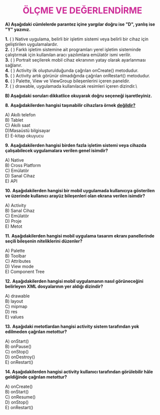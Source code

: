 <h1 style="text-align:center;color:#cd2d98;">ÖLÇME VE DEĞERLENDİRME</h1>

**A) Aşağıdaki cümlelerde parantez içine yargılar doğru ise "D", yanlış ise "Y" yazınız.**

**1.** ( ) Native uygulama, belirli bir işletim sistemi veya belirli bir cihaz için geliştirilen uygulamalardır.\
**2.** ( ) Farklı işletim sistemine ait programları yerel işletim sisteminde çalıştırmak için kullanılan aracı yazılımlara emülatör ismi verilir.\
**3.** ( ) Portrait seçilerek mobil cihaz ekranının yatay olarak ayarlanması sağlanır.\
**4.** ( ) Activity ilk oluşturulduğunda çağrılan onCreate() metodudur.\
**5.** ( ) Activity artık görünür olmadığında çağrılan onRestart() metodudur.\
**6.** ( ) Palette, View ve ViewGroup bileşenlerini içeren paneldir.\
**7.** ( ) drawable, uygulamada kullanılacak resimleri içeren dizindir.\

**B) Aşağıdaki soruları dikkatlice okuyarak doğru seçeneği işaretleyiniz.**

**8.** **Aşağıdakilerden hangisi taşınabilir cihazlara örnek <u>değildir?</u>**

A) Akıllı telefon <br>
B) Tablet <br>
C) Akıllı saat<br>
D)Masaüstü bilgisayar <br>
E) E-kitap okuyucu

**9.** **Aşağıdakilerden hangisi birden fazla işletim sistemi veya cihazda çalışabilecek uygulamalara verilen genel isimdir?**

A) Native <br>
B) Cross Platform <br>
C) Emülatör<br>
D) Sanal Cihaz <br>
E) API

**10.** **Aşağıdakilerden hangisi bir mobil uygulamada kullanıcıya gösterilen ve üzerinde kullanıcı arayüz bileşenleri olan ekrana verilen isimdir?**

A) Activity <br>
B) Sanal Cihaz <br>
C) Emülatör<br>
D) Proje <br>
E) Metot

**11.** **Aşağıdakilerden hangisi mobil uygulama tasarım ekranı panellerinde seçili bileşenin niteliklerini düzenler?**
 
A) Palette <br>
B) Toolbar <br>
C) Attributes<br>
D) View mode <br>
E) Component Tree

**12.** **Aşağıdakilerden hangisi mobil uygulamanın nasıl görüneceğini belirleyen XML dosyalarının yer aldığı dizindir?**

A) drawable <br>
B) layout <br>
C) mipmap<br>
D) res <br>
E) values

**13.** **Aşağıdaki metotlardan hangisi activity sistem tarafından yok edilmeden çağrılan metottur?**

A) onStart() <br>
B) onPause() <br>
C) onStop()<br>
D) onDestroy() <br>
E) onRestart()

**14. Aşağıdakilerden hangisi activity kullanıcı tarafından görülebilir hâle geldiğinde çağrılan metottur?**

A) onCreate() <br>
B) onStart() <br>
C) onResume()<br>
D) onStop() <br>
E) onRestart()
